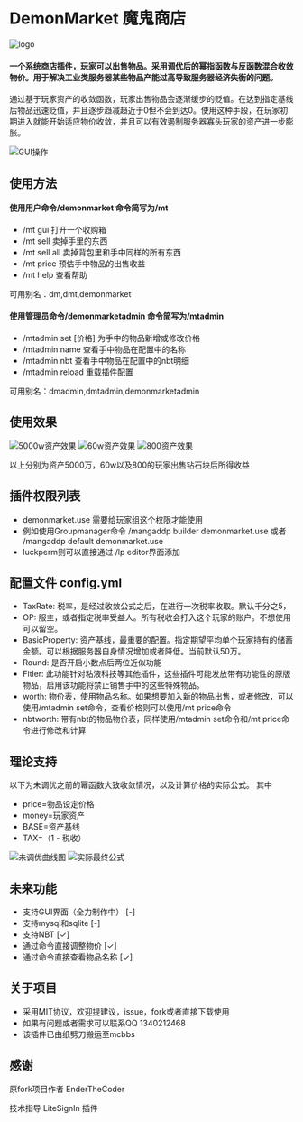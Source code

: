 # DemonMarket 魔鬼商店
![logo](https://raw.githubusercontent.com/Tining123/DemonMarket/master/src/main/img/logo.png)

#### 一个系统商店插件，玩家可以出售物品。采用调优后的幂指函数与反函数混合收敛物价。用于解决工业类服务器某些物品产能过高导致服务器经济失衡的问题。
通过基于玩家资产的收敛函数，玩家出售物品会逐渐缓步的贬值。在达到指定基线后物品迅速贬值，并且逐步趋减趋近于0但不会到达0。使用这种手段，在玩家初期进入就能开始适应物价收敛，并且可以有效遏制服务器寡头玩家的资产进一步膨胀。

![GUI操作](https://raw.githubusercontent.com/Tining123/DemonMarket/master/src/main/img/gui_thumb2.gif)

## 使用方法
#### 使用用户命令/demonmarket 命令简写为/mt
+ /mt gui 打开一个收购箱
+ /mt sell 卖掉手里的东西
+ /mt sell all 卖掉背包里和手中同样的所有东西
+ /mt price 预估手中物品的出售收益
+ /mt help 查看帮助

可用别名：dm,dmt,demonmarket

#### 使用管理员命令/demonmarketadmin 命令简写为/mtadmin
+ /mtadmin set [价格] 为手中的物品新增或修改价格
+ /mtadmin name 查看手中物品在配置中的名称
+ /mtadmin nbt 查看手中物品在配置中的nbt明细
+ /mtadmin reload 重载插件配置

可用别名：dmadmin,dmtadmin,demonmarketadmin

## 使用效果
![5000w资产效果](https://raw.githubusercontent.com/Tining123/DemonMarket/master/src/main/img/5000w.jpg)
![60w资产效果](https://raw.githubusercontent.com/Tining123/DemonMarket/master/src/main/img/60w.jpg)
![800资产效果](https://raw.githubusercontent.com/Tining123/DemonMarket/master/src/main/img/800.jpg)


以上分别为资产5000万，60w以及800的玩家出售钻石块后所得收益
## 插件权限列表
+ demonmarket.use 需要给玩家组这个权限才能使用
+ 例如使用Groupmanager命令 /mangaddp builder demonmarket.use 或者 /mangaddp default demonmarket.use
+ luckperm则可以直接通过 /lp editor界面添加
## 配置文件 config.yml
+ TaxRate: 税率，是经过收敛公式之后，在进行一次税率收取。默认千分之5，
+ OP: 服主，或者指定税率受益人。所有税收会打入这个玩家的账户。不想使用可以留空。
+ BasicProperty: 资产基线，最重要的配置。指定期望平均单个玩家持有的储蓄金额。可以根据服务器自身情况增加或者降低。当前默认50万。
+ Round: 是否开启小数点后两位近似功能
+ Fitler: 此功能针对粘液科技等其他插件，这些插件可能发放带有功能性的原版物品，启用该功能将禁止销售手中的这些特殊物品。
+ worth: 物价表，使用物品名称。如果想要加入新的物品出售，或者修改，可以使用/mtadmin set命令，查看价格则可以使用/mt price命令
+ nbtworth: 带有nbt的物品物价表，同样使用/mtadmin set命令和/mt price命令进行修改和计算
## 理论支持
以下为未调优之前的幂函数大致收敛情况，以及计算价格的实际公式。 其中
+ price=物品设定价格
+ money=玩家资产
+ BASE=资产基线
+ TAX=（1 - 税收）

![未调优曲线图](https://raw.githubusercontent.com/Tining123/DemonMarket/master/src/main/img/chart.png)
![实际最终公式](https://raw.githubusercontent.com/Tining123/DemonMarket/master/src/main/img/math.png)

## 未来功能
+ 支持GUI界面（全力制作中） [-]
+ 支持mysql和sqlite [-]
+ 支持NBT [✓]
+ 通过命令直接调整物价 [✓]
+ 通过命令直接查看物品名称 [✓]
## 关于项目
+ 采用MIT协议，欢迎提建议，issue，fork或者直接下载使用
+ 如果有问题或者需求可以联系QQ 1340212468
+ 该插件已由纸劈刀搬运至mcbbs
## 感谢
原fork项目作者 EnderTheCoder


技术指导 LiteSignIn 插件
